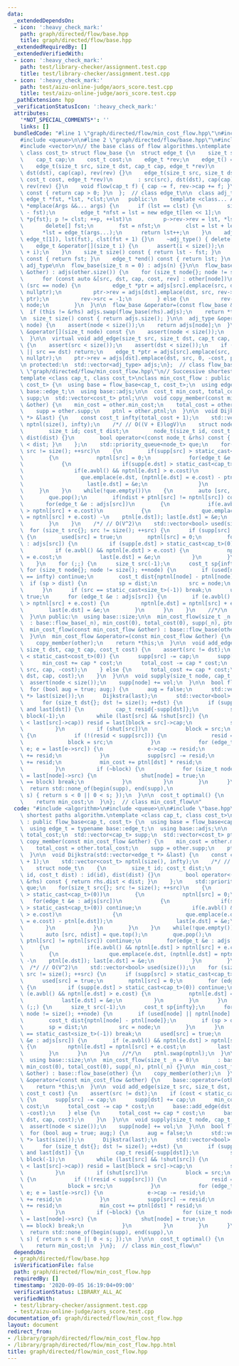 ```yaml
---
data:
  _extendedDependsOn:
  - icon: ':heavy_check_mark:'
    path: graph/directed/flow/base.hpp
    title: graph/directed/flow/base.hpp
  _extendedRequiredBy: []
  _extendedVerifiedWith:
  - icon: ':heavy_check_mark:'
    path: test/library-checker/assignment.test.cpp
    title: test/library-checker/assignment.test.cpp
  - icon: ':heavy_check_mark:'
    path: test/aizu-online-judge/aors_score.test.cpp
    title: test/aizu-online-judge/aors_score.test.cpp
  _pathExtension: hpp
  _verificationStatusIcon: ':heavy_check_mark:'
  attributes:
    '*NOT_SPECIAL_COMMENTS*': ''
    links: []
  bundledCode: "#line 1 \"graph/directed/flow/min_cost_flow.hpp\"\n#include <algorithm>\n\
    #include <queue>\n\n#line 2 \"graph/directed/flow/base.hpp\"\n#include <cassert>\n\
    #include <vector>\n// the base class of flow algorithms.\ntemplate <class cap_t,\
    \ class cost_t> struct flow_base {\n  struct edge_t {\n    size_t src, dst;\n\
    \    cap_t cap;\n    cost_t cost;\n    edge_t *rev;\n    edge_t() = default;\n\
    \    edge_t(size_t src, size_t dst, cap_t cap, edge_t *rev)\n        : src(src),\
    \ dst(dst), cap(cap), rev(rev) {}\n    edge_t(size_t src, size_t dst, cap_t cap,\
    \ cost_t cost, edge_t *rev)\n        : src(src), dst(dst), cap(cap), cost(cost),\
    \ rev(rev) {}\n    void flow(cap_t f) { cap -= f, rev->cap += f; }\n    bool avbl()\
    \ const { return cap > 0; }\n  };  // class edge_t\n\n  class adj_type {\n   \
    \ edge_t *fst, *lst, *clst;\n\n   public:\n    template <class... Args> edge_t\
    \ *emplace(Args &&... args) {\n      if (lst == clst) {\n        size_t len(clst\
    \ - fst);\n        edge_t *nfst = lst = new edge_t[len << 1];\n        for (edge_t\
    \ *p{fst}; p != clst; ++p, ++lst)\n          p->rev->rev = lst, *lst = *p;\n \
    \       delete[] fst;\n        fst = nfst;\n        clst = lst + len;\n      }\n\
    \      *lst = edge_t(args...);\n      return lst++;\n    }\n    adj_type() : fst(new\
    \ edge_t[1]), lst(fst), clst(fst + 1) {}\n    ~adj_type() { delete[] fst; }\n\
    \    edge_t &operator[](size_t i) {\n      assert(i < size());\n      return *(fst\
    \ + i);\n    }\n    size_t size() const { return lst - fst; }\n    edge_t *begin()\
    \ const { return fst; }\n    edge_t *end() const { return lst; }\n  };  // class\
    \ adj_type\n\n  flow_base(size_t n = 0) : adjs(n) {}\n\n  flow_base(const flow_base\
    \ &other) : adjs(other.size()) {\n    for (size_t node{}; node != size(); ++node)\n\
    \      for (const auto &[src, dst, cap, cost, rev] : other[node])\n        if\
    \ (src == node) {\n          edge_t *ptr = adjs[src].emplace(src, dst, cap, cost,\
    \ nullptr);\n          ptr->rev = adjs[dst].emplace(dst, src, rev->cap, -cost,\
    \ ptr);\n          rev->src = -1;\n        } else {\n          rev->rev->src =\
    \ node;\n        }\n  }\n\n  flow_base &operator=(const flow_base &rhs) {\n  \
    \  if (this != &rhs) adjs.swap(flow_base(rhs).adjs);\n    return *this;\n  }\n\
    \n  size_t size() const { return adjs.size(); }\n\n  adj_type &operator[](size_t\
    \ node) {\n    assert(node < size());\n    return adjs[node];\n  }\n  const adj_type\
    \ &operator[](size_t node) const {\n    assert(node < size());\n    return adjs[node];\n\
    \  }\n\n  virtual void add_edge(size_t src, size_t dst, cap_t cap, cost_t cost)\
    \ {\n    assert(src < size());\n    assert(dst < size());\n    if (!(cap > 0)\
    \ || src == dst) return;\n    edge_t *ptr = adjs[src].emplace(src, dst, cap, cost,\
    \ nullptr);\n    ptr->rev = adjs[dst].emplace(dst, src, 0, -cost, ptr);\n  }\n\
    \n protected:\n  std::vector<adj_type> adjs;\n};  // class flow_base\n#line 5\
    \ \"graph/directed/flow/min_cost_flow.hpp\"\n// Successive shortest paths algorithm.\n\
    template <class cap_t, class cost_t>\nclass min_cost_flow : public flow_base<cap_t,\
    \ cost_t> {\n  using base = flow_base<cap_t, cost_t>;\n  using edge_t = typename\
    \ base::edge_t;\n  using base::adjs;\n\n  cost_t min_cost, total_cost;\n  std::vector<cap_t>\
    \ supp;\n  std::vector<cost_t> ptnl;\n\n  void copy_member(const min_cost_flow\
    \ &other) {\n    min_cost = other.min_cost;\n    total_cost = other.total_cost;\n\
    \    supp = other.supp;\n    ptnl = other.ptnl;\n  }\n\n  void Dijkstra(std::vector<edge_t\
    \ *> &last) {\n    const cost_t infty(total_cost + 1);\n    std::vector<cost_t>\
    \ nptnl(size(), infty);\n    /*/ // O((V + E)logV)\n    struct node_t\n    {\n\
    \        size_t id; cost_t dist;\n        node_t(size_t id, cost_t dist) : id(id),\
    \ dist(dist) {}\n        bool operator<(const node_t &rhs) const { return rhs.dist\
    \ < dist; }\n    };\n    std::priority_queue<node_t> que;\n    for(size_t src{};\
    \ src != size(); ++src)\n    {\n        if(supp[src] > static_cast<cap_t>(0))\n\
    \        {\n            nptnl[src] = 0;\n            for(edge_t &e : adjs[src])\n\
    \            {\n                if(supp[e.dst] > static_cast<cap_t>(0)) continue;\n\
    \                if(e.avbl() && nptnl[e.dst] > e.cost)\n                {\n  \
    \                  que.emplace(e.dst, (nptnl[e.dst] = e.cost) - ptnl[e.dst]);\n\
    \                    last[e.dst] = &e;\n                }\n            }\n   \
    \     }\n    }\n    while(!que.empty())\n    {\n        auto [src, ndist] = que.top();\n\
    \        que.pop();\n        if(ndist + ptnl[src] != nptnl[src]) continue;\n \
    \       for(edge_t &e : adjs[src])\n        {\n            if(e.avbl() && nptnl[e.dst]\
    \ > nptnl[src] + e.cost)\n            {\n                que.emplace(e.dst, (nptnl[e.dst]\
    \ = nptnl[src] + e.cost) -\n    ptnl[e.dst]); last[e.dst] = &e;\n            }\n\
    \        }\n    }\n    /*/ // O(V^2)\n    std::vector<bool> used(size());\n  \
    \  for (size_t src{}; src != size(); ++src) {\n      if (supp[src] > static_cast<cap_t>(0))\
    \ {\n        used[src] = true;\n        nptnl[src] = 0;\n        for (edge_t &e\
    \ : adjs[src]) {\n          if (supp[e.dst] > static_cast<cap_t>(0)) continue;\n\
    \          if (e.avbl() && nptnl[e.dst] > e.cost) {\n            nptnl[e.dst]\
    \ = e.cost;\n            last[e.dst] = &e;\n          }\n        }\n      }\n\
    \    }\n    for (;;) {\n      size_t src(-1);\n      cost_t sp{infty};\n     \
    \ for (size_t node{}; node != size(); ++node) {\n        if (used[node] || nptnl[node]\
    \ == infty) continue;\n        cost_t dist{nptnl[node] - ptnl[node]};\n      \
    \  if (sp > dist) {\n          sp = dist;\n          src = node;\n        }\n\
    \      }\n      if (src == static_cast<size_t>(-1)) break;\n      used[src] =\
    \ true;\n      for (edge_t &e : adjs[src]) {\n        if (e.avbl() && nptnl[e.dst]\
    \ > nptnl[src] + e.cost) {\n          nptnl[e.dst] = nptnl[src] + e.cost;\n  \
    \        last[e.dst] = &e;\n        }\n      }\n    }\n    //*/\n    ptnl.swap(nptnl);\n\
    \  }\n\n public:\n  using base::size;\n\n  min_cost_flow(size_t _n = 0)\n    \
    \  : base::flow_base(_n), min_cost(0), total_cost(0), supp(_n), ptnl(_n) {}\n\n\
    \  min_cost_flow(const min_cost_flow &other) : base::flow_base(other) {\n    copy_member(other);\n\
    \  }\n\n  min_cost_flow &operator=(const min_cost_flow &other) {\n    base::operator=(other);\n\
    \    copy_member(other);\n    return *this;\n  }\n\n  void add_edge(size_t src,\
    \ size_t dst, cap_t cap, cost_t cost) {\n    assert(src != dst);\n    if (cost\
    \ < static_cast<cost_t>(0)) {\n      supp[src] -= cap;\n      supp[dst] += cap;\n\
    \      min_cost += cap * cost;\n      total_cost -= cap * cost;\n      base::add_edge(dst,\
    \ src, cap, -cost);\n    } else {\n      total_cost += cap * cost;\n      base::add_edge(src,\
    \ dst, cap, cost);\n    }\n  }\n\n  void supply(size_t node, cap_t vol) {\n  \
    \  assert(node < size());\n    supp[node] += vol;\n  }\n\n  bool flow() {\n  \
    \  for (bool aug = true; aug;) {\n      aug = false;\n      std::vector<edge_t\
    \ *> last(size());\n      Dijkstra(last);\n      std::vector<bool> shut(size());\n\
    \      for (size_t dst{}; dst != size(); ++dst) {\n        if (supp[dst] < static_cast<cap_t>(0)\
    \ and last[dst]) {\n          cap_t resid{-supp[dst]};\n          size_t src{dst},\
    \ block(-1);\n          while (last[src] && !shut[src]) {\n            if (!(resid\
    \ < last[src]->cap)) resid = last[block = src]->cap;\n            src = last[src]->src;\n\
    \          }\n          if (shut[src])\n            block = src;\n          else\
    \ {\n            if (!(resid < supp[src])) {\n              resid = supp[src];\n\
    \              block = src;\n            }\n            for (edge_t *e{last[dst]};\
    \ e; e = last[e->src]) {\n              e->cap -= resid;\n              e->rev->cap\
    \ += resid;\n            }\n            supp[src] -= resid;\n            supp[dst]\
    \ += resid;\n            min_cost += ptnl[dst] * resid;\n            aug = true;\n\
    \          }\n          if (~block) {\n            for (size_t node{dst};; node\
    \ = last[node]->src) {\n              shut[node] = true;\n              if (node\
    \ == block) break;\n            }\n          }\n        }\n      }\n    }\n  \
    \  return std::none_of(begin(supp), end(supp),\n                        [](cap_t\
    \ s) { return s < 0 || 0 < s; });\n  }\n\n  cost_t optimal() {\n    assert(flow());\n\
    \    return min_cost;\n  }\n};  // class min_cost_flow\n"
  code: "#include <algorithm>\n#include <queue>\n\n#include \"base.hpp\"\n// Successive\
    \ shortest paths algorithm.\ntemplate <class cap_t, class cost_t>\nclass min_cost_flow\
    \ : public flow_base<cap_t, cost_t> {\n  using base = flow_base<cap_t, cost_t>;\n\
    \  using edge_t = typename base::edge_t;\n  using base::adjs;\n\n  cost_t min_cost,\
    \ total_cost;\n  std::vector<cap_t> supp;\n  std::vector<cost_t> ptnl;\n\n  void\
    \ copy_member(const min_cost_flow &other) {\n    min_cost = other.min_cost;\n\
    \    total_cost = other.total_cost;\n    supp = other.supp;\n    ptnl = other.ptnl;\n\
    \  }\n\n  void Dijkstra(std::vector<edge_t *> &last) {\n    const cost_t infty(total_cost\
    \ + 1);\n    std::vector<cost_t> nptnl(size(), infty);\n    /*/ // O((V + E)logV)\n\
    \    struct node_t\n    {\n        size_t id; cost_t dist;\n        node_t(size_t\
    \ id, cost_t dist) : id(id), dist(dist) {}\n        bool operator<(const node_t\
    \ &rhs) const { return rhs.dist < dist; }\n    };\n    std::priority_queue<node_t>\
    \ que;\n    for(size_t src{}; src != size(); ++src)\n    {\n        if(supp[src]\
    \ > static_cast<cap_t>(0))\n        {\n            nptnl[src] = 0;\n         \
    \   for(edge_t &e : adjs[src])\n            {\n                if(supp[e.dst]\
    \ > static_cast<cap_t>(0)) continue;\n                if(e.avbl() && nptnl[e.dst]\
    \ > e.cost)\n                {\n                    que.emplace(e.dst, (nptnl[e.dst]\
    \ = e.cost) - ptnl[e.dst]);\n                    last[e.dst] = &e;\n         \
    \       }\n            }\n        }\n    }\n    while(!que.empty())\n    {\n \
    \       auto [src, ndist] = que.top();\n        que.pop();\n        if(ndist +\
    \ ptnl[src] != nptnl[src]) continue;\n        for(edge_t &e : adjs[src])\n   \
    \     {\n            if(e.avbl() && nptnl[e.dst] > nptnl[src] + e.cost)\n    \
    \        {\n                que.emplace(e.dst, (nptnl[e.dst] = nptnl[src] + e.cost)\
    \ -\n    ptnl[e.dst]); last[e.dst] = &e;\n            }\n        }\n    }\n  \
    \  /*/ // O(V^2)\n    std::vector<bool> used(size());\n    for (size_t src{};\
    \ src != size(); ++src) {\n      if (supp[src] > static_cast<cap_t>(0)) {\n  \
    \      used[src] = true;\n        nptnl[src] = 0;\n        for (edge_t &e : adjs[src])\
    \ {\n          if (supp[e.dst] > static_cast<cap_t>(0)) continue;\n          if\
    \ (e.avbl() && nptnl[e.dst] > e.cost) {\n            nptnl[e.dst] = e.cost;\n\
    \            last[e.dst] = &e;\n          }\n        }\n      }\n    }\n    for\
    \ (;;) {\n      size_t src(-1);\n      cost_t sp{infty};\n      for (size_t node{};\
    \ node != size(); ++node) {\n        if (used[node] || nptnl[node] == infty) continue;\n\
    \        cost_t dist{nptnl[node] - ptnl[node]};\n        if (sp > dist) {\n  \
    \        sp = dist;\n          src = node;\n        }\n      }\n      if (src\
    \ == static_cast<size_t>(-1)) break;\n      used[src] = true;\n      for (edge_t\
    \ &e : adjs[src]) {\n        if (e.avbl() && nptnl[e.dst] > nptnl[src] + e.cost)\
    \ {\n          nptnl[e.dst] = nptnl[src] + e.cost;\n          last[e.dst] = &e;\n\
    \        }\n      }\n    }\n    //*/\n    ptnl.swap(nptnl);\n  }\n\n public:\n\
    \  using base::size;\n\n  min_cost_flow(size_t _n = 0)\n      : base::flow_base(_n),\
    \ min_cost(0), total_cost(0), supp(_n), ptnl(_n) {}\n\n  min_cost_flow(const min_cost_flow\
    \ &other) : base::flow_base(other) {\n    copy_member(other);\n  }\n\n  min_cost_flow\
    \ &operator=(const min_cost_flow &other) {\n    base::operator=(other);\n    copy_member(other);\n\
    \    return *this;\n  }\n\n  void add_edge(size_t src, size_t dst, cap_t cap,\
    \ cost_t cost) {\n    assert(src != dst);\n    if (cost < static_cast<cost_t>(0))\
    \ {\n      supp[src] -= cap;\n      supp[dst] += cap;\n      min_cost += cap *\
    \ cost;\n      total_cost -= cap * cost;\n      base::add_edge(dst, src, cap,\
    \ -cost);\n    } else {\n      total_cost += cap * cost;\n      base::add_edge(src,\
    \ dst, cap, cost);\n    }\n  }\n\n  void supply(size_t node, cap_t vol) {\n  \
    \  assert(node < size());\n    supp[node] += vol;\n  }\n\n  bool flow() {\n  \
    \  for (bool aug = true; aug;) {\n      aug = false;\n      std::vector<edge_t\
    \ *> last(size());\n      Dijkstra(last);\n      std::vector<bool> shut(size());\n\
    \      for (size_t dst{}; dst != size(); ++dst) {\n        if (supp[dst] < static_cast<cap_t>(0)\
    \ and last[dst]) {\n          cap_t resid{-supp[dst]};\n          size_t src{dst},\
    \ block(-1);\n          while (last[src] && !shut[src]) {\n            if (!(resid\
    \ < last[src]->cap)) resid = last[block = src]->cap;\n            src = last[src]->src;\n\
    \          }\n          if (shut[src])\n            block = src;\n          else\
    \ {\n            if (!(resid < supp[src])) {\n              resid = supp[src];\n\
    \              block = src;\n            }\n            for (edge_t *e{last[dst]};\
    \ e; e = last[e->src]) {\n              e->cap -= resid;\n              e->rev->cap\
    \ += resid;\n            }\n            supp[src] -= resid;\n            supp[dst]\
    \ += resid;\n            min_cost += ptnl[dst] * resid;\n            aug = true;\n\
    \          }\n          if (~block) {\n            for (size_t node{dst};; node\
    \ = last[node]->src) {\n              shut[node] = true;\n              if (node\
    \ == block) break;\n            }\n          }\n        }\n      }\n    }\n  \
    \  return std::none_of(begin(supp), end(supp),\n                        [](cap_t\
    \ s) { return s < 0 || 0 < s; });\n  }\n\n  cost_t optimal() {\n    assert(flow());\n\
    \    return min_cost;\n  }\n};  // class min_cost_flow\n"
  dependsOn:
  - graph/directed/flow/base.hpp
  isVerificationFile: false
  path: graph/directed/flow/min_cost_flow.hpp
  requiredBy: []
  timestamp: '2020-09-05 16:19:04+09:00'
  verificationStatus: LIBRARY_ALL_AC
  verifiedWith:
  - test/library-checker/assignment.test.cpp
  - test/aizu-online-judge/aors_score.test.cpp
documentation_of: graph/directed/flow/min_cost_flow.hpp
layout: document
redirect_from:
- /library/graph/directed/flow/min_cost_flow.hpp
- /library/graph/directed/flow/min_cost_flow.hpp.html
title: graph/directed/flow/min_cost_flow.hpp
---
```

